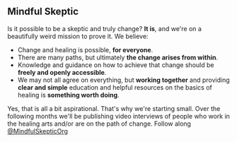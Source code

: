 ## Mindful Skeptic

Is it possible to be a skeptic and truly change? **It is**, and we're on a beautifully weird mission to prove it. We believe:
- Change and healing is possible, **for everyone**.
- There are many paths, but ultimately **the change arises from within**.
- Knowledge and guidance on how to achieve that change should be **freely and openly accessible**.
- We may not all agree on everything, but **working together** and providing **clear and simple** education and helpful resources on the basics of healing is **something worth doing**.

Yes, that is all a bit aspirational. That's why we're starting small. Over the following months we'll be publishing video interviews of people who work in the healing arts and/or are on the path of change. Follow along [@MindfulSkepticOrg](https://www.instagram.com/MindfulSkepticOrg)
